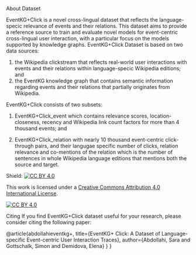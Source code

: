 About Dataset



EventKG+Click is a novel cross-lingual dataset that reflects the language-specic relevance of events and their relations. This dataset aims to provide a reference source to train and evaluate novel models for event-centric cross-lingual user interaction, with a particular focus on the models supported by knowledge graphs. EventKG+Click Dataset is based on two data sources:


1) the Wikipedia clickstream that reflects real-world user interactions with events and their relations within language-specic Wikipedia editions; and
2) the EventKG knowledge graph that contains semantic information regarding events
and their relations that partially originates from Wikipedia.


EventKG+Click consists of two subsets: 


1. EventKG+Click_event which contains relevance scores, location-closeness, recency and Wikipedia link count factors for more than 4 thousand events; and

2. EventKG+Click_relation with nearly 10 thousand event-centric click-through pairs, and their langugae specific number of clicks, relation relevance and co-mentions of the relation which is the number of sentences in whole Wikipedia language editions that mentions both the source and target.



Shield: [![CC BY 4.0][cc-by-shield]][cc-by]

This work is licensed under a [Creative Commons Attribution 4.0 International
License][cc-by].

[![CC BY 4.0][cc-by-image]][cc-by]

[cc-by]: http://creativecommons.org/licenses/by/4.0/
[cc-by-image]: https://i.creativecommons.org/l/by/4.0/88x31.png
[cc-by-shield]: https://img.shields.io/badge/License-CC%20BY%204.0-lightgrey.svg



Citing
If you find EventKG+Click dataset useful for your research, please consider citing the following paper:

@article{abdollahieventkg+,
  title={EventKG+ Click: A Dataset of Language-specific Event-centric User Interaction Traces},
  author={Abdollahi, Sara and Gottschalk, Simon and Demidova, Elena}
}
}
